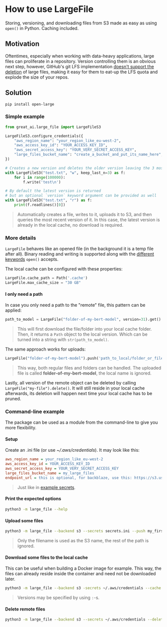 # How to use LargeFile

Storing, versioning, and downloading files from S3 made as easy as using `open()` in Python. Caching included.

## Motivation

Oftentimes, especially when working with data-heavy applications, large files can proliferate in a repository. Version controlling them is an obvious next step, however, GitHub's git LFS implementation [doesn't support the deletion](https://docs.github.com/en/repositories/working-with-files/managing-large-files/removing-files-from-git-large-file-storage#git-lfs-objects-in-your-repository) of large files, making it easy for them to eat-up the LFS quota and explode the size of your repos.

## Solution

```
pip install open-large
```

### Simple example

```python
from great_ai.large_file import LargeFileS3

LargeFileS3.configure_credentials({
    "aws_region_name": "your_region_like_eu-west-2",
    "aws_access_key_id": "YOUR_ACCESS_KEY_ID",
    "aws_secret_access_key": "YOUR_VERY_SECRET_ACCESS_KEY",
    "large_files_bucket_name": "create_a_bucket_and_put_its_name_here",
})

# Creates a new version and deletes the older version leaving the 3 most recently used intact
with LargeFileS3("test.txt", "w", keep_last_n=3) as f:
    for i in range(100000):
        f.write('test\n')

# By default the latest version is returned
# but an optional `version` keyword argument can be provided as well
with LargeFileS3("test.txt", "r") as f:
    print(f.readlines()[0])
```

> Automatically creates a file, writes to it, uploads it to S3, and then queries the most recent version of it.
> In this case, the latest version is already in the local cache, no download is required.

### More details

`LargeFile` behaves like an opened file (in the background it is a temp file after all). Binary reading and writing is supported along with the [different keywords](https://docs.python.org/3/library/functions.html#open) `open()` accepts.

The local cache can be configured with these properties:

```python
LargeFile.cache_path = Path('.cache')
LargeFile.max_cache_size = "30 GB"
```

#### I only need a path

In case you only need a path to the "remote" file, this pattern can be applied:

```python
path_to_model = LargeFile("folder-of-my-bert-model", version=31).get()
```

> This will first download the file/folder into your local cache folder. Then, it returns a `Path` object to the local version. Which can be turned into a string with `str(path_to_model)`.

The same approach works for uploads:

```python
LargeFile("folder-of-my-bert-model").push('path_to_local/folder_or_file')
```

> This way, both regular files and folders can be handled. The uploaded file is called **folder-of-my-bert-model**, the local name is ignored.

Lastly, all version of the remote object can be deleted by calling `LargeFile("my-file").delete()`. It will still reside in your local cache afterwards, its deletion will happen next time your local cache has to be pruned.

### Command-line example

The package can be used as a module from the command-line to give you more flexibility.

#### Setup

Create an .ini file (or use _~/.aws/credentials_). It may look like this:

```ini
aws_region_name = your_region_like_eu-west-2
aws_access_key_id = YOUR_ACCESS_KEY_ID
aws_secret_access_key = YOUR_VERY_SECRET_ACCESS_KEY
large_files_bucket_name = my_large_files
endpoint_url = this is optional, for backblaze, use this: https://s3.us-west-002.backblazeb2.com
```

> Just like in [example secrets](example_secrets.ini).

#### Print the expected options

```sh
python3 -m large_file --help
```

#### Upload some files

```sh
python3 -m large_file --backend s3 --secrets secrets.ini --push my_first_file.json folder/my_second_file my_folder
```

> Only the filename is used as the S3 name, the rest of the path is ignored.

#### Download some files to the local cache

This can be useful when building a Docker image for example. This way, the files can already reside inside the container and need not be downloaded later.

```sh
python3 -m large_file --backend s3 -secrets ~/.aws/credentials --cache my_first_file.json:3 my_second_file my_folder:0
```

> Versions may be specified by using `:`-s.

#### Delete remote files

```sh
python3 -m large_file --backend s3 --secrets ~/.aws/credentials --delete my_first_file.json
```
